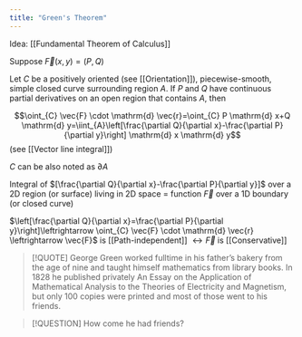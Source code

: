 ```yaml
---
title: "Green's Theorem"
---
```

Idea: [[Fundamental Theorem of Calculus]]

Suppose $\vec{F}(x,y)=(P,Q)$

Let $C$ be a positively oriented (see [[Orientation]]), piecewise-smooth, simple closed curve surrounding region $A$. If $P$ and $Q$ have continuous partial derivatives on an open region that contains $A$, then

$$\oint_{C} \vec{F} \cdot \mathrm{d} \vec{r}=\oint_{C} P \mathrm{d}  x+Q \mathrm{d}  y=\iint_{A}\left[\frac{\partial Q}{\partial x}-\frac{\partial P}{\partial y}\right] \mathrm{d} x \mathrm{d} y$$
(see [[Vector line integral]])

$C$ can be also noted as $\partial{A}$

Integral of $[\frac{\partial Q}{\partial x}-\frac{\partial P}{\partial y}]$ over a 2D region (or surface) living in 2D space = function $\vec{F}$ over a 1D boundary (or closed curve)

$\left[\frac{\partial Q}{\partial x}=\frac{\partial P}{\partial y}\right]\leftrightarrow \oint_{C} \vec{F} \cdot \mathrm{d} \vec{r} \leftrightarrow \vec{F}$  is [[Path-independent]] $\leftrightarrow \vec{F}$ is [[Conservative]]

> [!QUOTE]
> George Green worked fulltime in his father’s bakery from the age of nine and taught himself mathematics from library books. In 1828 he published privately An Essay on the Application of Mathematical Analysis to the Theories of Electricity and Magnetism, but only 100 copies were printed and most of those went to his friends.

> [!QUESTION]
> How come he had friends?

